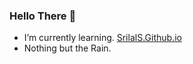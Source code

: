 ### Hello There 👋
- I’m currently learning. [SrilalS.Github.io](https://srilals.github.io/)
- Nothing but the Rain.
